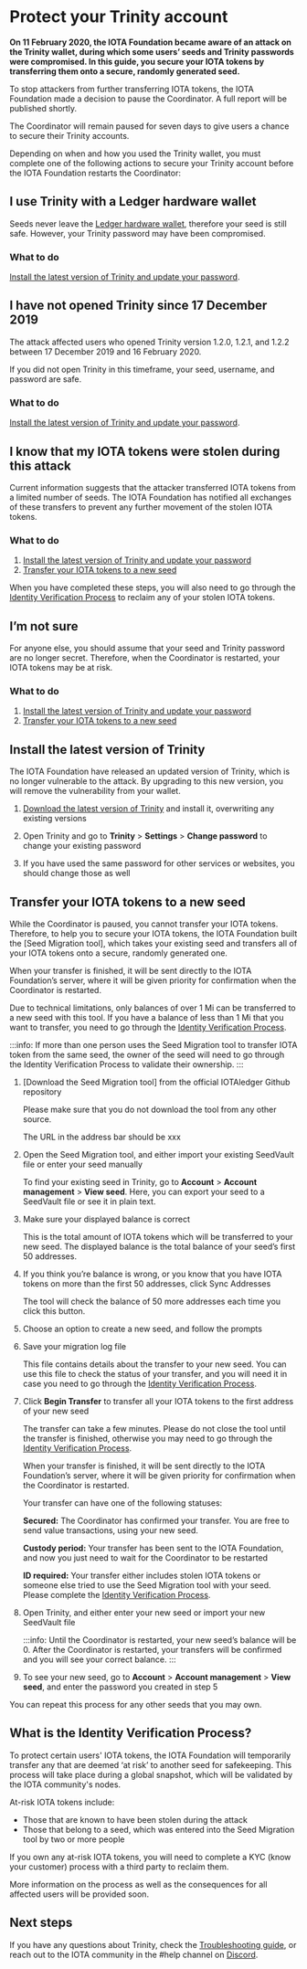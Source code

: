 # Protect your Trinity account

**On 11 February 2020, the IOTA Foundation became aware of an attack on the Trinity wallet, during which some users’ seeds and Trinity passwords were compromised. In this guide, you secure your IOTA tokens by transferring them onto a secure, randomly generated seed.**

To stop attackers from further transferring IOTA tokens, the IOTA Foundation made a decision to pause the Coordinator. A full report will be published shortly.

The Coordinator will remain paused for seven days to give users a chance to secure their Trinity accounts.

Depending on when and how you used the Trinity wallet, you must complete one of the following actions to secure your Trinity account before the IOTA Foundation restarts the Coordinator:

## I use Trinity with a Ledger hardware wallet

Seeds never leave the [Ledger hardware wallet](https://www.ledger.com/), therefore your seed is still safe. However, your Trinity password may have been compromised.

### What to do

[Install the latest version of Trinity and update your password](#install-the-latest-version-of-trinity).

## I have not opened Trinity since 17 December 2019

The attack affected users who opened Trinity version 1.2.0, 1.2.1, and 1.2.2 between 17 December 2019 and 16 February 2020.

If you did not open Trinity in this timeframe, your seed, username, and password are safe.

### What to do

[Install the latest version of Trinity and update your password](#install-the-latest-version-of-trinity).

## I know that my IOTA tokens were stolen during this attack

Current information suggests that the attacker transferred IOTA tokens from a limited number of seeds. The IOTA Foundation has notified all exchanges of these transfers to prevent any further movement of the stolen IOTA tokens.

### What to do

1. [Install the latest version of Trinity and update your password](#install-the-latest-version-of-trinity)
2. [Transfer your IOTA tokens to a new seed](#transfer-your-iota-tokens-to-a-new-seed)

When you have completed these steps, you will also need to go through the [Identity Verification Process](#what-is-the-idenitity-verification-process) to reclaim any of your stolen IOTA tokens.

## I’m not sure

For anyone else, you should assume that your seed and Trinity password are no longer secret. Therefore, when the Coordinator is restarted, your IOTA tokens may be at risk.

### What to do

1. [Install the latest version of Trinity and update your password](#install-the-latest-version-of-trinity)
2. [Transfer your IOTA tokens to a new seed](#transfer-your-iota-tokens-to-a-new-seed)

## Install the latest version of Trinity

The IOTA Foundation have released an updated version of Trinity, which is no longer vulnerable to the attack. By upgrading to this new version, you will remove the vulnerability from your wallet.

1. [Download the latest version of Trinity](https://github.com/iotaledger/trinity-wallet/releases/tag/desktop-1.4.1) and install it, overwriting any existing versions

2. Open Trinity and go to **Trinity** > **Settings** > **Change password** to change your existing password

3. If you have used the same password for other services or websites, you should change those as well

## Transfer your IOTA tokens to a new seed

While the Coordinator is paused, you cannot transfer your IOTA tokens. Therefore, to help you to secure your IOTA tokens, the IOTA Foundation built the [Seed Migration tool], which takes your existing seed and transfers all of your IOTA tokens onto a secure, randomly generated one.

When your transfer is finished, it will be sent directly to the IOTA Foundation’s server, where it will be given priority for confirmation when the Coordinator is restarted.

Due to technical limitations, only balances of over 1 Mi can be transferred to a new seed with this tool. If you have a balance of less than 1 Mi that you want to transfer, you need to go through the [Identity Verification Process](#what-is-the-idenitity-verification-process).

:::info:
If more than one person uses the Seed Migration tool to transfer IOTA token from the same seed, the owner of the seed will need to go through the Identity Verification Process to validate their ownership.
:::

1. [Download the Seed Migration tool] from the official IOTAledger Github repository

    Please make sure that you do not download the tool from any other source.

    The URL in the address bar should be xxx

2. Open the Seed Migration tool, and either import your existing SeedVault file or enter your seed manually

    To find your existing seed in Trinity, go to **Account** > **Account management** >  **View seed**. Here, you can export your seed to a SeedVault file or see it in plain text.

3. Make sure your displayed balance is correct

    This is the total amount of IOTA tokens which will be transferred to your new seed.
    The displayed balance is the total balance of your seed’s first 50 addresses.

4. If you think you’re balance is wrong, or you know that you have IOTA tokens on more than the first 50 addresses, click Sync Addresses

    The tool will check the balance of 50 more addresses each time you click this button.

5. Choose an option to create a new seed, and follow the prompts

6. Save your migration log file

    This file contains details about the transfer to your new seed. You can use this file to check the status of your transfer, and you will need it in case you need to go through the [Identity Verification Process](#what-is-the-idenitity-verification-process).

7. Click **Begin Transfer** to transfer all your IOTA tokens to the first address of your new seed

    The transfer can take a few minutes. Please do not close the tool until the transfer is finished, otherwise you may need to go through the [Identity Verification Process](#what-is-the-idenitity-verification-process).

    When your transfer is finished, it will be sent directly to the IOTA Foundation’s server, where it will be given priority for confirmation when the Coordinator is restarted.

    Your transfer can have one of the following statuses:

    **Secured:** The Coordinator has confirmed your transfer. You are free to send value transactions, using your new seed.

    **Custody period:** Your transfer has been sent to the IOTA Foundation, and now you just need to wait for the Coordinator to be restarted

    **ID required:** Your transfer either includes stolen IOTA tokens or someone else tried to use the Seed Migration tool with your seed. Please complete the [Identity Verification Process](#what-is-the-idenitity-verification-process).

8. Open Trinity, and either enter your new seed or import your new SeedVault file

    :::info:
    Until the Coordinator is restarted, your new seed’s balance will be 0. After the Coordinator is restarted, your transfers will be confirmed and you will see your correct balance.
    :::

9. To see your new seed, go to **Account** > **Account management** >  **View seed**, and enter the password you created in step 5

You can repeat this process for any other seeds that you may own.

## What is the Identity Verification Process?

To protect certain users' IOTA tokens, the IOTA Foundation will temporarily transfer any that are deemed ‘at risk’ to another seed for safekeeping. This process will take place during a global snapshot, which will be validated by the IOTA community's nodes.

At-risk IOTA tokens include:

- Those that are known to have been stolen during the attack
- Those that belong to a seed, which was entered into the Seed Migration tool by two or more people

If you own any at-risk IOTA tokens, you will need to complete a KYC (know your customer) process with a third party to reclaim them.

More information on the process as well as the consequences for all affected users will be provided soon.

## Next steps

If you have any questions about Trinity, check the [Troubleshooting guide](../references/troubleshooting.md), or reach out to the IOTA community in the #help channel on [Discord](https://discord.iota.org/).

